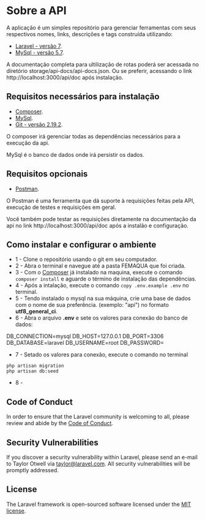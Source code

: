 # Sobre a API

A aplicação é um simples repositório para gerenciar ferramentas com seus respectivos nomes, links, descrições e tags construída utilizando:

- [Laravel - versão 7](https://laravel.com).
- [MySql - versão 5.7](https://www.mysql.com/).

A documentação completa para ultilização de rotas poderá ser acessada no diretório storage/api-docs/api-docs.json. Ou se preferir, acessando o link http://localhost:3000/api/doc após instalação.

## Requisitos necessários para instalação

- [Composer](https://getcomposer.org/).
- [MySql](https://downloads.mysql.com/archives/community/).
- [Git - versão 2.19.2](https://git-scm.com/).

O composer irá gerenciar todas as dependências necessários para a execução da api.

MySql é o banco de dados onde irá persistir os dados.

## Requisitos opcionais

- [Postman](https://www.postman.com/downloads/).

O Postman é uma ferramenta que dá suporte à requisições feitas pela API, execução de testes e requisições em geral.

Você também pode testar as requisições diretamente na documentação da api no link http://localhost:3000/api/doc após a instalão e configuração.


## Como instalar e configurar o ambiente

* 1 - Clone o repositório usando o git em seu computador.
* 2 - Abra o terminal e navegue até a pasta FEMAQUA que foi criada.
* 3 - Com o [Composer](https://getcomposer.org/) já instalado na maquina, execute o comando ``` composer install ``` e aguarde o término de instalação das dependências. 
* 4 - Após a intalação, execute o comando ``` copy .env.example .env ``` no terminal.
* 5 - Tendo instalado o mysql na sua máquina, crie uma base de dados com o nome de sua preferência. (exemplo: "api") no formato **utf8_general_ci**.
* 6 - Abra o arquivo **.env** e sete os valores para conexão do banco de dados:

DB_CONNECTION=mysql
DB_HOST=127.0.0.1
DB_PORT=3306
DB_DATABASE=laravel
DB_USERNAME=root
DB_PASSWORD=

* 7 - Setado os valores para conexão, execute o comando no terminal 
``` 
php artisan migration
php artisan db:seed

```

* 8 - 

## Code of Conduct

In order to ensure that the Laravel community is welcoming to all, please review and abide by the [Code of Conduct](https://laravel.com/docs/contributions#code-of-conduct).

## Security Vulnerabilities

If you discover a security vulnerability within Laravel, please send an e-mail to Taylor Otwell via [taylor@laravel.com](mailto:taylor@laravel.com). All security vulnerabilities will be promptly addressed.

## License

The Laravel framework is open-sourced software licensed under the [MIT license](https://opensource.org/licenses/MIT).

